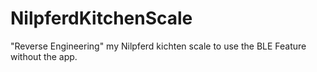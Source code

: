 # NilpferdKitchenScale
"Reverse Engineering" my Nilpferd kichten scale to use the BLE Feature without the app.

## 
